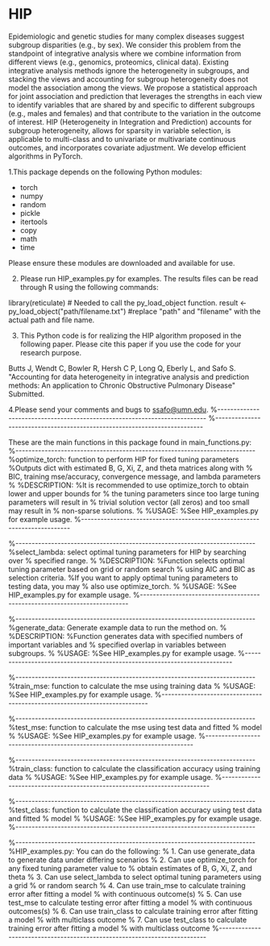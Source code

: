# HIP
Epidemiologic and genetic studies for many complex diseases suggest subgroup disparities (e.g., by sex). We consider this problem from the standpoint of integrative analysis where we combine information from different views (e.g., genomics, proteomics, clinical data). Existing integrative analysis methods ignore the heterogeneity in subgroups, and stacking the views and accounting for subgroup heterogeneity does not model the association among the views. We propose a statistical approach for joint association and prediction that leverages the strengths in each view to identify variables that are shared by and specific to different subgroups (e.g., males and females) and that contribute to the variation in the outcome of interest. HIP (Heterogeneity in Integration and Prediction) accounts for subgroup heterogeneity, allows for sparsity in variable selection, is applicable to multi-class and to univariate or multivariate continuous outcomes, and incorporates covariate adjustment. We develop efficient algorithms in PyTorch. 


1.This package depends on the following Python modules:
- torch
- numpy
- random
- pickle
- itertools
- copy
- math
- time

Please ensure these modules are downloaded and available for use.

2. Please run HIP_examples.py for examples. The results files can be read through R using the following commands:

library(reticulate) 	# Needed to call the py_load_object function.
result <- py_load_object("path/filename.txt") 	#replace "path" and "filename" with the actual path and file name.

3. This Python code is for realizing the HIP algorithm proposed in the following paper.
Please cite this paper if you use the code for your research purpose.

Butts J, Wendt C, Bowler R, Hersh C P, Long Q, Eberly L, and Safo S. "Accounting for data heterogeneity in integrative analysis and prediction methods: 
An application to Chronic Obstructive Pulmonary Disease" Submitted.

4.Please send your comments and bugs to ssafo@umn.edu.
%--------------------------------------------------------------------------
%--------------------------------------------------------------------------

These are the main functions in this package found in main_functions.py:
%--------------------------------------------------------------------------
%optimize_torch: function to perform HIP for fixed tuning parameters
%Outputs dict with estimated B, G, Xi, Z, and theta matrices along with 
% BIC, training mse/accuracy, convergence message, and lambda parameters 
%
%DESCRIPTION:
%It is recommended to use optimize_torch to obtain lower and upper bounds for 
% the tuning parameters since too large tuning parameters will result in 
% trivial solution vector (all zeros) and too small may result in
% non-sparse solutions. 
%
%USAGE:
%See HIP_examples.py for example usage.
%--------------------------------------------------------------------------

%--------------------------------------------------------------------------
%select_lambda: select optimal tuning parameters for HIP by searching over 
% specified range.
%
%DESCRIPTION:
%Function selects optimal tuning parameter based on grid or random search 
% using AIC and BIC as selection criteria.
%If you want to apply optimal tuning parameters to testing data, you may
% also use optimize_torch. 
%
%USAGE:
%See HIP_examples.py for example usage.
%--------------------------------------------------------------------------

%--------------------------------------------------------------------------
%generate_data: Generate example data to run the method on.
%
%DESCRIPTION:
%Function generates data with specified numbers of important variables and 
% specified overlap in variables between subgroups.
%
%USAGE:
%See HIP_examples.py for example usage.
%--------------------------------------------------------------------------

%--------------------------------------------------------------------------
%train_mse: function to calculate the mse using training data
%
%USAGE:
%See HIP_examples.py for example usage.
%--------------------------------------------------------------------------

%--------------------------------------------------------------------------
%test_mse: function to calculate the mse using test data and fitted 
% model
%
%USAGE:
%See HIP_examples.py for example usage.
%--------------------------------------------------------------------------

%--------------------------------------------------------------------------
%train_class: function to calculate the classification accuracy using training data
%
%USAGE:
%See HIP_examples.py for example usage.
%--------------------------------------------------------------------------

%--------------------------------------------------------------------------
%test_class: function to calculate the classification accuracy using test data and fitted 
% model
%
%USAGE:
%See HIP_examples.py for example usage.
%--------------------------------------------------------------------------

%--------------------------------------------------------------------------
%HIP_examples.py: You can do the following:
% 1. Can use generate_data to generate data under differing scenarios
% 2. Can use optimize_torch for any fixed tuning parameter value to 
%    obtain estimates of B, G, Xi, Z, and theta
% 3. Can use select_lambda to select optimal tuning parameters using a grid
%    or random search
% 4. Can use train_mse to calculate training error after fitting a model 
%    with continuous outcome(s)
% 5. Can use test_mse to calculate testing error after fitting a model 
%    with continuous outcomes(s)
% 6. Can use train_class to calculate training error after fitting a model
%    with multiclass outcome
% 7. Can use test_class to calculate training error after fitting a model
%    with multiclass outcome
%--------------------------------------------------------------------------


